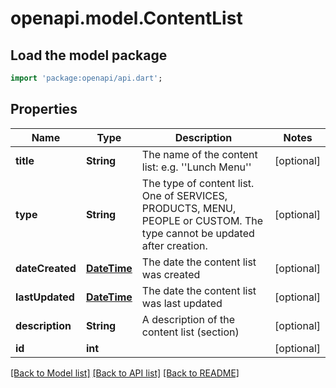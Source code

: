 # openapi.model.ContentList

## Load the model package
```dart
import 'package:openapi/api.dart';
```

## Properties
Name | Type | Description | Notes
------------ | ------------- | ------------- | -------------
**title** | **String** | The name of the content list: e.g. ''Lunch Menu'' | [optional] 
**type** | **String** | The type of content list. One of SERVICES, PRODUCTS, MENU, PEOPLE or CUSTOM. The type cannot be updated after creation. | [optional] 
**dateCreated** | [**DateTime**](DateTime.md) | The date the content list was created | [optional] 
**lastUpdated** | [**DateTime**](DateTime.md) | The date the content list was last updated | [optional] 
**description** | **String** | A description of the content list (section) | [optional] 
**id** | **int** |  | [optional] 

[[Back to Model list]](../README.md#documentation-for-models) [[Back to API list]](../README.md#documentation-for-api-endpoints) [[Back to README]](../README.md)


